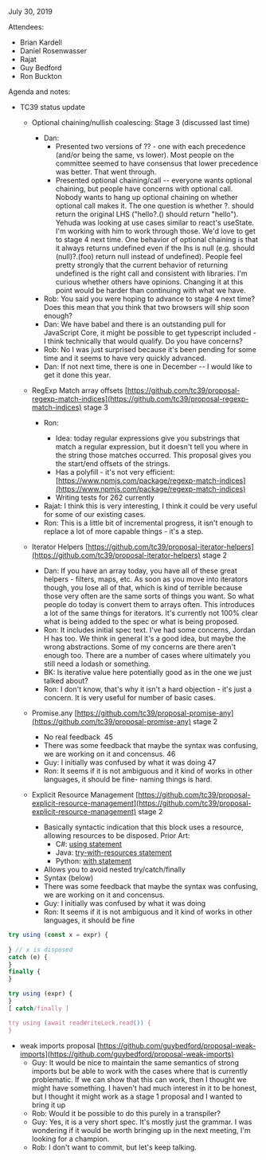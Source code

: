 July 30, 2019

Attendees:

* Brian Kardell
* Daniel Rosenwasser
* Rajat
* Guy Bedford
* Ron Buckton

Agenda and notes:

* TC39 status update
    * Optional chaining/nullish coalescing: Stage 3 (discussed last time)
        * Dan: 
            * Presented two versions of ?? - one with each precedence (and/or being the same, vs lower).  Most people on the committee seemed to have consensus that lower precedence was better.  That went through.
            * Presented optional chaining/call -- everyone wants optional chaining, but people have concerns with optional call. Nobody wants to hang up optional chaining on whether optional call makes it.  The one question is whether ?. should return the original LHS ("hello?.() should return "hello").  Yehuda was looking at use cases similar to react's useState. I'm working with him to work through those.  We'd love to get to stage 4 next time. One behavior of optional chaining is that it always returns undefined even if the lhs is null (e.g. should (null)?.(foo) return null instead of undefined).  People feel pretty strongly that the current behavior of returning undefined is the right call and consistent with libraries.  I'm curious whether others have opinions.  Changing it at this point would be harder than continuing with what we have.
        * Rob: You said you were hoping to advance to stage 4 next time?  Does this mean that you think that two browsers will ship soon enough?
        * Dan: We have babel and there is an outstanding pull for JavaScript Core, it might be possible to get typescript included - I think technically that would qualify.  Do you have concerns?
        * Rob: No I was just surprised because it's been pending for some time and it seems to have very quickly advanced.
        * Dan: If not next time, there is one in December -- I would like to get it done this year.

    * RegExp Match array offsets [https://github.com/tc39/proposal-regexp-match-indices](https://github.com/tc39/proposal-regexp-match-indices) stage 3
        * Ron: <explains>
            * Idea: today regular expressions give you substrings that match a regular expression, but it doesn't tell you where in the string those matches occurred. This proposal gives you the start/end offsets of the strings.
            * Has a polyfill - it's not very efficient: [https://www.npmjs.com/package/regexp-match-indices](https://www.npmjs.com/package/regexp-match-indices) 
            * Writing tests for 262 currently
        * Rajat: I think this is very interesting, I think it could be very useful for some of our existing cases.
        * Ron:  This is a little bit of incremental progress, it isn't enough to replace a lot of more capable things - it's a step.
    * Iterator Helpers [https://github.com/tc39/proposal-iterator-helpers](https://github.com/tc39/proposal-iterator-helpers) stage 2
        * Dan: If you have an array today, you have all of these great helpers - filters, maps, etc.  As soon as you move into iterators though, you lose all of that, which is kind of terrible because those very often are the same sorts of things you want.  So what people do today is convert them to arrays often.  This introduces a lot of the same things for iterators.  It's currently not 100% clear what is being added to the spec or what is being proposed.
        * Ron: It includes initial spec text.  I've had some concerns, Jordan H has too.  We think in general it's a good idea, but maybe the wrong abstractions.  Some of my concerns are there aren't enough too.  There are a number of cases where ultimately you still need a lodash or something.  
        * BK: Is iterative value here potentially good as in the one we just talked about?
        * Ron: I don't know, that's why it isn't a hard objection - it's just a concern.  It is very useful for number of basic cases.  
    * Promise.any [https://github.com/tc39/proposal-promise-any](https://github.com/tc39/proposal-promise-any) stage 2
        * No real feedback ​
45
      * There was some feedback that maybe the syntax was confusing, we are working on it and concensus.
46
      * Guy: I initially was confused by what it was doing
47
      * Ron: It seems if it is not ambiguous and it kind of works in other languages, it should be fine- naming things is hard.
    * Explicit Resource Management [https://github.com/tc39/proposal-explicit-resource-management](https://github.com/tc39/proposal-explicit-resource-management) stage 2
        * Basically syntactic indication that this block uses a resource, allowing resources to be disposed.  Prior Art: 
            * C#: [using](https://docs.microsoft.com/en-us/dotnet/csharp/language-reference/keywords/using-statement)[ statement](https://docs.microsoft.com/en-us/dotnet/csharp/language-reference/keywords/using-statement)
            * Java: [try](https://docs.oracle.com/javase/tutorial/essential/exceptions/tryResourceClose.html)[-with-resources statement](https://docs.oracle.com/javase/tutorial/essential/exceptions/tryResourceClose.html)
            * Python: [with](https://docs.python.org/3/reference/compound_stmts.html#the-with-statement)[ statement](https://docs.python.org/3/reference/compound_stmts.html#the-with-statement)
        * Allows you to avoid nested try/catch/finally 
        * Syntax (below)
      * There was some feedback that maybe the syntax was confusing, we are working on it and concensus.
      * Guy: I initially was confused by what it was doing
      * Ron: It seems if it is not ambiguous and it kind of works in other languages, it should be fine
```javascript
try using (const x = expr) {
  
} // x is disposed
catch (e) {
}
finally {
}

try using (expr) {
}
[ catch/finally ]

try using (await readWriteLock.read()) {
}

```
       

* weak imports proposal [https://github.com/guybedford/proposal-weak-imports](https://github.com/guybedford/proposal-weak-imports)
  * Guy: It would be nice to maintain the same semantics of strong imports but be able to work with the cases where that is currently problematic.  If we can show that this can work, then I thought we might have something.  I haven't had much interest in it to be honest, but I thought it might work as a stage 1 proposal and I wanted to bring it up
  * Rob: Would it be possible to do this purely in a transpiler?
  * Guy: Yes, it is a very short spec.  It's mostly just the grammar.  I was wondering if it would be worth bringing up in the next meeting, I'm looking for a champion.
  * Rob: I don't want to commit, but let's keep talking.
